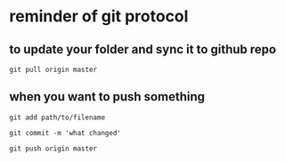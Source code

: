 reminder of git protocol
=========================

to update your folder and sync it to github repo
------------------------------------------------

    git pull origin master


when you want to push something
--------------------------------

    git add path/to/filename

    git commit -m 'what changed'

    git push origin master

